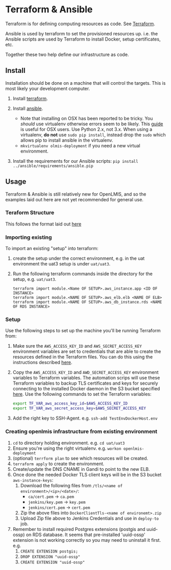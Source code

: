 # Terraform & Ansible

Terraform is for defining computing resources as code.  See 
[Terraform](https://www.terraform.io/).

Ansible is used by terraform to set the provisioned resources up.  i.e. the 
Ansible scripts are used by Terraform to install Docker, setup certificates, 
etc.

Together these two help define our infrastructure as code.

## Install

Installation should be done on a machine that will control the targets.  This is 
most likely your development computer.

1. Install [terraform](https://www.terraform.io/).
1. Install [ansible](https://www.ansible.com/).
  
    * Note that installing on OSX has been reported to be tricky.  You _should_ 
      use virtualenv otherwise errors seem to be likely.  This 
      [guide](https://medium.com/@briantorresgil/definitive-guide-to-python-on-mac-osx-65acd8d969d0) 
      is useful for OSX users. Use Python 2.x, not 3.x.  When using a virtualenv, 
      **do not** use `sudo pip install`, instead drop the `sudo` which allows pip
      to install ansible in the virtualenv.
    * `mkvirtualenv olmis-deployment` if you need a new virtual environment.

1. Install the requirements for our Ansible scripts:
  `pip install ../ansible/requirements/ansible.pip`


## Usage

Terraform & Ansible is still relatively new for OpenLMIS, and so the examples 
laid out here are not yet recommended for general use.

### Teraform Structure

This follows the format laid out [here](https://blog.ona.io/technology/2018/06/05/automate-your-infrastructure-by-reusing-terraform-definitions.html)

### Importing existing

To import an existing "setup" into terraform:

1. create the setup under the correct environment, e.g. in the uat environment 
  the uat3 setup is under `uat/uat3`.
1. Run the following terraform commands inside the directory for the setup, 
  e.g. `uat/uat3`.

    ```
    terraform import module.<Name OF SETUP>.aws_instance.app <ID OF INSTANCE>
    terraform import module.<NAME OF SETUP>.aws_elb.elb <NAME OF ELB>
    terraform import module.<NAME OF SETUP>.aws_db_instance.rds <NAME OF RDS INSTANCE>
    ```

### Setup

Use the following steps to set up the machine you'll be running Terraform from:

1. Make sure the `AWS_ACCESS_KEY_ID` and `AWS_SECRET_ACCESS_KEY` environment 
  variables are set to credentials that are able to create the resources defined 
  in the Terraform files. You can do this using the instructions described 
  [here](https://docs.aws.amazon.com/cli/latest/userguide/cli-environment.html).
1. Copy the `AWS_ACCESS_KEY_ID` and `AWD_SECRET_ACCESS_KEY` environment 
  variables to Terraform variables. The automation scrips will use these 
  Terraform variables to backup TLS certificates and keys for securely 
  connecting to the installed Docker daemon in the S3 bucket specified 
  [here](../ansible/inventory/group_vars/docker-hosts/vars.yml). Use the 
  following commands to set the Terraform variables:

    ```sh
    export TF_VAR_aws_access_key_id=$AWS_ACCESS_KEY_ID
    export TF_VAR_aws_secret_access_key=$AWS_SECRET_ACCESS_KEY
    ```

1. Add the right key to SSH-Agent.  e.g. `ssh-add TestEnvDockerHost.env`

### Creating openlmis infrastructure from existing environment

1. `cd` to directory holding environment.  e.g. `cd uat/uat3`
1. Ensure you're using the right virtualenv. e.g. `workon openlmis-deployment`
1. (optional) `terrform plan` to see which resources will be created.
1. `terraform apply` to create the environment.
1. Create/update the DNS CNAME in Gandi to point to the new ELB.
1. Once done the needed Docker TLS client keys will be in the S3 bucket 
`aws-instance-keys`:
    1. Download the following files from `/tls/<name of environment>/<ip>/<date>/`:
        - `ca/cert.pem` -> `ca.pem`
        - `jenkins/key.pem` -> `key.pem`
       - `jenkins/cert.pem` -> `cert.pem`
    1. Zip the above files into `DockerClientTls-<name of environemt>.zip`
    1. Upload Zip file above to Jenkins Credentials and use in `deploy-to` job.
1. Remember to install required Postgres extensions (postgis and uuid-ossp) on RDS database.
  It seems that pre-installed 'uuid-ossp' extension is not working correctly 
  so you may need to uninstall it first. e.g.
    1. `CREATE EXTENSION postgis;`
    1. `DROP EXTENSION "uuid-ossp"`
    1. `CREATE EXTENSION "uuid-ossp"`